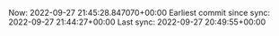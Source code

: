 Now: 2022-09-27 21:45:28.847070+00:00 Earliest commit since sync: 2022-09-27 21:44:27+00:00 Last sync: 2022-09-27 20:49:55+00:00
